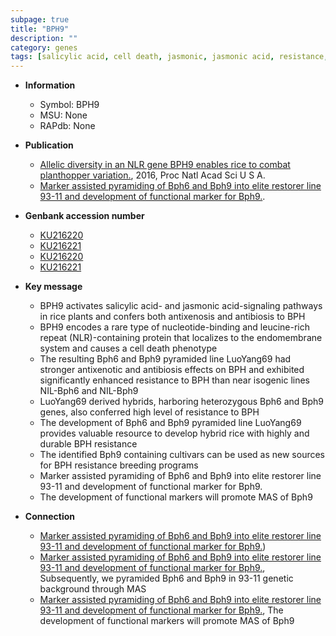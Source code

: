 ```yaml
---
subpage: true
title: "BPH9"
description: ""
category: genes
tags: [salicylic acid, cell death, jasmonic, jasmonic acid, resistance, development, breeding]
---
```


* **Information**  
    + Symbol: BPH9  
    + MSU: None  
    + RAPdb: None  

* **Publication**  
    + [Allelic diversity in an NLR gene BPH9 enables rice to combat planthopper variation.](http://www.ncbi.nlm.nih.gov/pubmed?term=Allelic+diversity+in+an+NLR+gene+BPH9+enables+rice+to+combat+planthopper+variation.%5BTitle%5D), 2016, Proc Natl Acad Sci U S A.
    + [Marker assisted pyramiding of Bph6 and Bph9 into elite restorer line 93-11 and development of functional marker for Bph9.](N+Y).

* **Genbank accession number**  
    + [KU216220](http://www.ncbi.nlm.nih.gov/nuccore/KU216220)
    + [KU216221](http://www.ncbi.nlm.nih.gov/nuccore/KU216221)
    + [KU216220](http://www.ncbi.nlm.nih.gov/nuccore/KU216220)
    + [KU216221](http://www.ncbi.nlm.nih.gov/nuccore/KU216221)

* **Key message**  
    + BPH9 activates salicylic acid- and jasmonic acid-signaling pathways in rice plants and confers both antixenosis and antibiosis to BPH
    + BPH9 encodes a rare type of nucleotide-binding and leucine-rich repeat (NLR)-containing protein that localizes to the endomembrane system and causes a cell death phenotype
    + The resulting Bph6 and Bph9 pyramided line LuoYang69 had stronger antixenotic and antibiosis effects on BPH and exhibited significantly enhanced resistance to BPH than near isogenic lines NIL-Bph6 and NIL-Bph9
    + LuoYang69 derived hybrids, harboring heterozygous Bph6 and Bph9 genes, also conferred high level of resistance to BPH
    + The development of Bph6 and Bph9 pyramided line LuoYang69 provides valuable resource to develop hybrid rice with highly and durable BPH resistance
    + The identified Bph9 containing cultivars can be used as new sources for BPH resistance breeding programs
    + Marker assisted pyramiding of Bph6 and Bph9 into elite restorer line 93-11 and development of functional marker for Bph9.
    + The development of functional markers will promote MAS of Bph9

* **Connection**  
    + [Marker assisted pyramiding of Bph6 and Bph9 into elite restorer line 93-11 and development of functional marker for Bph9.](MAS))
    + [Marker assisted pyramiding of Bph6 and Bph9 into elite restorer line 93-11 and development of functional marker for Bph9.](http://www.ncbi.nlm.nih.gov/pubmed?term=Marker+assisted+pyramiding+of+Bph6+and+Bph9+into+elite+restorer+line+93-11+and+development+of+functional+marker+for+Bph9.%5BTitle%5D),  Subsequently, we pyramided Bph6 and Bph9 in 93-11 genetic background through MAS
    + [Marker assisted pyramiding of Bph6 and Bph9 into elite restorer line 93-11 and development of functional marker for Bph9.](http://www.ncbi.nlm.nih.gov/pubmed?term=Marker+assisted+pyramiding+of+Bph6+and+Bph9+into+elite+restorer+line+93-11+and+development+of+functional+marker+for+Bph9.%5BTitle%5D),  The development of functional markers will promote MAS of Bph9



